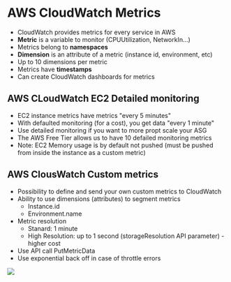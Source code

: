 # AWS CloudWatch Metrics

- CloudWatch provides metrics for every service in AWS
- **Metric** is a variable to monitor (CPUUtilization, NetworkIn...)
- Metrics belong to **namespaces**
- **Dimension** is an attribute of a metric (instance id, environment, etc)
- Up to 10 dimensions per metric
- Metrics have **timestamps**
- Can create CloudWatch dashboards for metrics

## AWS CLoudWatch EC2 Detailed monitoring

- EC2 instance metrics have metrics "every 5 minutes"
- With defaulted monitoring (for a cost), you get data "every 1 minute"
- Use detailed monitoring if you want to more propt scale your ASG
- The AWS Free Tier allows us to have 10 defailed monitoring metrics
- Note: EC2 Memory usage is by default not pushed (must be pushed from inside the instance as a custom metric)

## AWS ClousWatch Custom metrics

- Possibility to define and send your own custom metrics to CloudWatch
- Ability to use dimensions (attributes) to segment metrics
    - Instance.id
    - Environment.name
- Metric resolution
    - Stanard: 1 minute
    - High Resolution: up to 1 second (storageResolution API parameter) - higher cost
- Use API call PutMetricData
- Use exponential back off in case of throttle errors

![](2020-01-01-13-58-34.png)